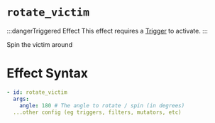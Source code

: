 # `rotate_victim`
:::dangerTriggered Effect
This effect requires a [Trigger](https://plugins.auxilor.io/effects/all-triggers) to activate.
:::

Spin the victim around

# Effect Syntax
```yaml
- id: rotate_victim
  args:
    angle: 180 # The angle to rotate / spin (in degrees)
  ...other config (eg triggers, filters, mutators, etc)
```

